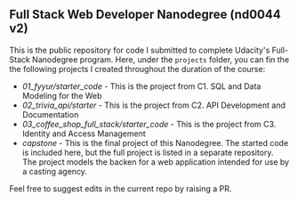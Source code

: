 ## Full Stack Web Developer Nanodegree (nd0044 v2)
This is the public repository for code I submitted to complete Udacity's Full-Stack Nanodegree program. Here, under the `projects` folder, you can fin the the following projects I created throughout the duration of the course:

* *01_fyyur/starter_code* - This is the project from C1. SQL and Data Modeling for the Web
* *02_trivia_api/starter* - This is the project from C2. API Development and Documentation
* *03_coffee_shop_full_stack/starter_code* - This is the project from C3. Identity and Access Management
* *capstone* - This is the final project of this Nanodegree. The started code is included here, but the full project is listed in a separate repository. The project models the backen for a web application intended for use by a casting agency.

Feel free to suggest edits in the current repo by raising a PR.


